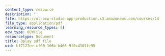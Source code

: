 ```yaml
---
content_type: resource
description: ''
file: https://ol-ocw-studio-app-production.s3.amazonaws.com/courses/14-01sc-principles-of-microeconomics-fall-2011/bf7127eecf00106bb4669f0c4101fe95_FWkzErtrlIw.pdf
file_type: application/pdf
learning_resource_types: []
ocw_type: OCWFile
resourcetype: Document
title: 3play pdf file
uid: bf7127ee-cf00-106b-b466-9f0c4101fe95
---
```

